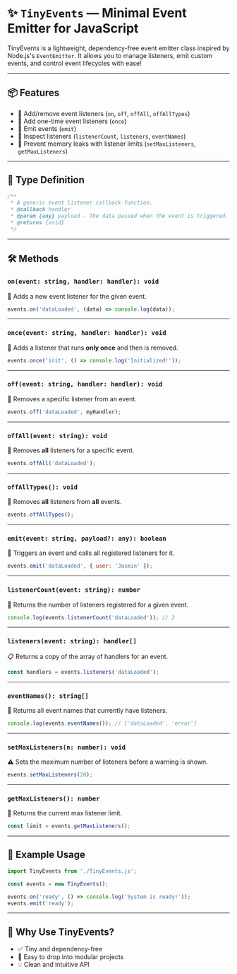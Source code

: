 # ✨ `TinyEvents` — Minimal Event Emitter for JavaScript

TinyEvents is a lightweight, dependency-free event emitter class inspired by Node.js's `EventEmitter`. It allows you to manage listeners, emit custom events, and control event lifecycles with ease!

---

## 📦 Features

* 🔁 Add/remove event listeners (`on`, `off`, `offAll`, `offAllTypes`)
* 🔂 Add one-time event listeners (`once`)
* 📢 Emit events (`emit`)
* 🧠 Inspect listeners (`listenerCount`, `listeners`, `eventNames`)
* 🚫 Prevent memory leaks with listener limits (`setMaxListeners`, `getMaxListeners`)

---

## 🧠 Type Definition

```ts
/**
 * A generic event listener callback function.
 * @callback handler
 * @param {any} payload - The data passed when the event is triggered.
 * @returns {void}
 */
```

---

## 🛠️ Methods

### `on(event: string, handler: handler): void`

🔗 Adds a new event listener for the given event.

```js
events.on('dataLoaded', (data) => console.log(data));
```

---

### `once(event: string, handler: handler): void`

🔂 Adds a listener that runs **only once** and then is removed.

```js
events.once('init', () => console.log('Initialized!'));
```

---

### `off(event: string, handler: handler): void`

🧽 Removes a specific listener from an event.

```js
events.off('dataLoaded', myHandler);
```

---

### `offAll(event: string): void`

🚮 Removes **all** listeners for a specific event.

```js
events.offAll('dataLoaded');
```

---

### `offAllTypes(): void`

🧼 Removes **all** listeners from **all** events.

```js
events.offAllTypes();
```

---

### `emit(event: string, payload?: any): boolean`

📢 Triggers an event and calls all registered listeners for it.

```js
events.emit('dataLoaded', { user: 'Jasmin' });
```

---

### `listenerCount(event: string): number`

🔎 Returns the number of listeners registered for a given event.

```js
console.log(events.listenerCount('dataLoaded')); // 2
```

---

### `listeners(event: string): handler[]`

📋 Returns a copy of the array of handlers for an event.

```js
const handlers = events.listeners('dataLoaded');
```

---

### `eventNames(): string[]`

🧾 Returns all event names that currently have listeners.

```js
console.log(events.eventNames()); // ['dataLoaded', 'error']
```

---

### `setMaxListeners(n: number): void`

⚠️ Sets the maximum number of listeners before a warning is shown.

```js
events.setMaxListeners(20);
```

---

### `getMaxListeners(): number`

📐 Returns the current max listener limit.

```js
const limit = events.getMaxListeners();
```

---

## 🧪 Example Usage

```js
import TinyEvents from './TinyEvents.js';

const events = new TinyEvents();

events.on('ready', () => console.log('System is ready!'));
events.emit('ready');
```

---

## 🐾 Why Use TinyEvents?

* ✅ Tiny and dependency-free
* 🧩 Easy to drop into modular projects
* 💡 Clean and intuitive API
